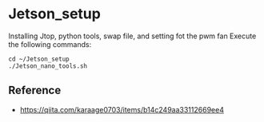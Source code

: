 # Jetson_setup
Installing Jtop, python tools, swap file, and setting fot the pwm fan
Execute the following commands:
```
cd ~/Jetson_setup
./Jetson_nano_tools.sh
```
## Reference
* https://qiita.com/karaage0703/items/b14c249aa33112669ee4